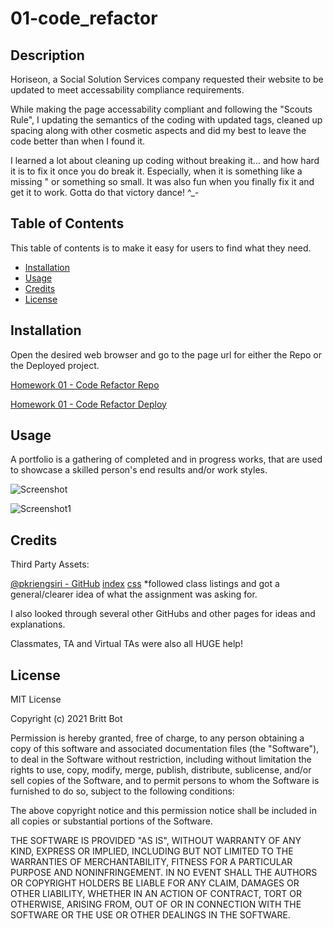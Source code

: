 # 01-code_refactor
## Description 

Horiseon, a Social Solution Services company requested their website to be updated to meet accessability compliance requirements. 

While making the page accessability compliant and following the "Scouts Rule", I updating the semantics of the coding with updated tags, cleaned up spacing along with other cosmetic aspects and did my best to leave the code better than when I found it. 

I learned a lot about cleaning up coding without breaking it... and how hard it is to fix it once you do break it. Especially, when it is something like a missing " or something so small. It was also fun when you finally fix it and get it to work. Gotta do that victory dance! ^_-

## Table of Contents 

This table of contents is to make it easy for users to find what they need.

* [Installation](#installation)
* [Usage](#usage)
* [Credits](#credits)
* [License](#license)


## Installation

Open the desired web browser and go to the page url for either the Repo or the Deployed project.

[Homework 01 - Code Refactor Repo](https://github.com/britt-bot/01-Code_Refactor)

[Homework 01 - Code Refactor Deploy](https://britt-bot.github.io/01-Code_Refactor/)


## Usage 

A portfolio is a gathering of completed and in progress works, that are used to showcase a skilled person's end results and/or work styles.

![Screenshot](https://user-images.githubusercontent.com/77466708/114288558-ac9fd700-9a36-11eb-8488-123223c48104.png)

![Screenshot1](https://user-images.githubusercontent.com/77466708/114288557-ac9fd700-9a36-11eb-8379-b5bb023b20da.png)


## Credits

Third Party Assets:

[@pkriengsiri - GitHub](https://github.com/pkriengsiri)
[index](https://github.com/pkriengsiri/horiseon-code-refactor/blob/main/index.html)
[css](https://github.com/pkriengsiri/horiseon-code-refactor/blob/main/assets/css/style.css)
*followed class listings and got a general/clearer idea of what the assignment was asking for.

I also looked through several other GitHubs and other pages for ideas and explanations. 

Classmates, TA and Virtual TAs were also all HUGE help!

## License

MIT License

Copyright (c) 2021 Britt Bot

Permission is hereby granted, free of charge, to any person obtaining a copy
of this software and associated documentation files (the "Software"), to deal
in the Software without restriction, including without limitation the rights
to use, copy, modify, merge, publish, distribute, sublicense, and/or sell
copies of the Software, and to permit persons to whom the Software is
furnished to do so, subject to the following conditions:

The above copyright notice and this permission notice shall be included in all
copies or substantial portions of the Software.

THE SOFTWARE IS PROVIDED "AS IS", WITHOUT WARRANTY OF ANY KIND, EXPRESS OR
IMPLIED, INCLUDING BUT NOT LIMITED TO THE WARRANTIES OF MERCHANTABILITY,
FITNESS FOR A PARTICULAR PURPOSE AND NONINFRINGEMENT. IN NO EVENT SHALL THE
AUTHORS OR COPYRIGHT HOLDERS BE LIABLE FOR ANY CLAIM, DAMAGES OR OTHER
LIABILITY, WHETHER IN AN ACTION OF CONTRACT, TORT OR OTHERWISE, ARISING FROM,
OUT OF OR IN CONNECTION WITH THE SOFTWARE OR THE USE OR OTHER DEALINGS IN THE
SOFTWARE.
